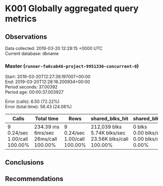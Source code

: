 # K001 Globally aggregated query metrics

## Observations ##
Data collected: 2019-03-20 12:28:15 +0000 UTC  
Current database: dbname  



### Master (`runner-fa6cab46-project-9951336-concurrent-0`) ###
Start: 2019-03-20T12:27:39.197007+00:00  
End: 2019-03-20T12:28:16.200934+00:00  
Period seconds: 37.00392  
Period age: 00:00:37.003927  

Error (calls): 6.50 (72.22%)  
Error (total time): 56.43 (24.08%)

Calls | Total&nbsp;time | Rows | shared_blks_hit | shared_blks_read | shared_blks_dirtied | shared_blks_written | blk_read_time | blk_write_time | kcache_reads | kcache_writes | kcache_user_time_ms | kcache_system_time 
-------|------------|------|-----------------|------------------|---------------------|---------------------|---------------|----------------|--------------|---------------|---------------------|--------------------
9<br/>0.24/sec<br/>1.00/call<br/>100.00% |234.39&nbsp;ms<br/>6ms/sec<br/>26ms/call<br/>100.00% |9<br/>0.24/sec<br/>1.00/call<br/>100.00% |212,039&nbsp;blks<br/>5.74K&nbsp;blks/sec<br/>23.56K&nbsp;blks/call<br/>100.00% |0&nbsp;blks<br/>0.00&nbsp;blks/sec<br/>0.00&nbsp;blks/call<br/>0.00% |0&nbsp;blks<br/>0.00&nbsp;blks/sec<br/>0.00&nbsp;blks/call<br/>0.00% |0&nbsp;blks<br/>0.00&nbsp;blks/sec<br/>0.00&nbsp;blks/call<br/>0.00% |0.00&nbsp;ms<br/>0s/sec<br/>0s/call<br/>0.00% |0.00&nbsp;ms<br/>0s/sec<br/>0s/call<br/>0.00% |0.00&nbsp;bytes<br/>0.00&nbsp;bytes/sec<br/>0.00&nbsp;bytes/call<br/>0.00% |0.00&nbsp;bytes<br/>0.00&nbsp;bytes/sec<br/>0.00&nbsp;bytes/call<br/>0.00% |0.00&nbsp;ms<br/>0s/sec<br/>0s/call<br/>0.00% |0.00&nbsp;ms<br/>0s/sec<br/>0s/call<br/>0.00%





## Conclusions ##


## Recommendations ##

